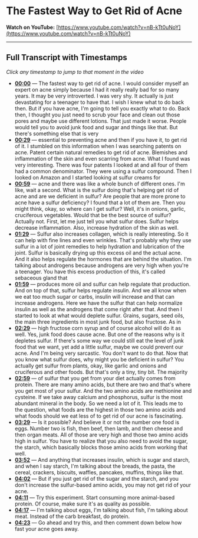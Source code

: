 # The Fastest Way to Get Rid of Acne

**Watch on YouTube:** [https://www.youtube.com/watch?v=nB-kTt0uNoY](https://www.youtube.com/watch?v=nB-kTt0uNoY)

---

## Full Transcript with Timestamps

*Click any timestamp to jump to that moment in the video*

- **[00:00](https://www.youtube.com/watch?v=nB-kTt0uNoY&t=0s)** — The fastest way to get rid of acne. I would consider myself an expert on acne simply because I had it really really bad for so many years. It may be very introverted. I was very shy. It actually is just devastating for a teenager to have that. I wish I knew what to do back then. But if you have acne, I'm going to tell you exactly what to do. Back then, I thought you just need to scrub your face and clean out those pores and maybe use different lotions. That just made it worse. People would tell you to avoid junk food and sugar and things like that. But there's something else that is very
- **[00:29](https://www.youtube.com/watch?v=nB-kTt0uNoY&t=29s)** — essential to preventing acne and then if you have it, to get rid of it. I stumbled on this information when I was searching patents on acne. Patent certain natural remedies to get rid of acne. Blemishes and inflammation of the skin and even scarring from acne. What I found was very interesting. There was four patents I looked at and all four of them had a common denominator. They were using a sulfur compound. Then I looked on Amazon and I started looking at sulfur creams for
- **[00:59](https://www.youtube.com/watch?v=nB-kTt0uNoY&t=59s)** — acne and there was like a whole bunch of different ones. I'm like, wait a second. What is the sulfur doing that's helping get rid of acne and are we deficient in sulfur? Are people that are more prone to acne have a sulfur deficiency? I found that a lot of them are. Then you might think, okay, so where can I get sulfur? Well, it's in onions, garlic, cruciferous vegetables. Would that be the best source of sulfur? Actually not. First, let me just tell you what sulfur does. Sulfur helps decrease inflammation. Also, increase hydration of the skin as well.
- **[01:29](https://www.youtube.com/watch?v=nB-kTt0uNoY&t=89s)** — Sulfur also increases collagen, which is really interesting. So it can help with fine lines and even wrinkles. That's probably why they use sulfur in a lot of joint remedies to help hydration and lubrication of the joint. Sulfur is basically drying up this excess oil and the actual acne. And it also helps regulate the hormones that are behind the situation. I'm talking about androgens because androgens are very high when you're a teenager. You have this excess production of this, it's called sebaceous gland that
- **[01:59](https://www.youtube.com/watch?v=nB-kTt0uNoY&t=119s)** — produces more oil and sulfur can help regulate that production. And on top of that, sulfur helps regulate insulin. And we all know when we eat too much sugar or carbs, insulin will increase and that can increase androgens. Here we have the sulfur that can help normalize insulin as well as the androgens that come right after that. And then I started to look at what would deplete sulfur. Grains, sugars, seed oils, the main three ingredients in most junk food, but also fructose. As in
- **[02:29](https://www.youtube.com/watch?v=nB-kTt0uNoY&t=149s)** — high fructose corn syrup and of course alcohol will do it as well. Yes, junk food does cause acne. But one of the reasons why is it depletes sulfur. If there's some way we could still eat the level of junk food that we want, yet add a little sulfur, maybe we could prevent our acne. And I'm being very sarcastic. You don't want to do that. Now that you know what sulfur does, why might you be deficient in sulfur? You actually get sulfur from plants, okay, like garlic and onions and cruciferous and other foods. But that's only a tiny, tiny bit. The majority
- **[02:59](https://www.youtube.com/watch?v=nB-kTt0uNoY&t=179s)** — of sulfur that you get from your diet actually comes from protein. There are many amino acids, but there are two and that's where you get most of your sulfur. And the two amino acids are methionine and cysteine. If we take away calcium and phosphorus, sulfur is the most abundant mineral in the body. So we need a lot of it. This leads me to the question, what foods are the highest in those two amino acids and what foods should we eat less of to get rid of our acne is fascinating.
- **[03:29](https://www.youtube.com/watch?v=nB-kTt0uNoY&t=209s)** — Is it possible? And believe it or not the number one food is eggs. Number two is fish, then beef, then lamb, and then cheese and then organ meats. All of those are very high and those two amino acids high in sulfur. You have to realize that you also need to avoid the sugar, the starch, which basically blocks those amino acids from working that well.
- **[03:52](https://www.youtube.com/watch?v=nB-kTt0uNoY&t=232s)** — And anything that increases insulin, which is sugar and starch, and when I say starch, I'm talking about the breads, the pasta, the cereal, crackers, biscuits, waffles, pancakes, muffins, things like that.
- **[04:02](https://www.youtube.com/watch?v=nB-kTt0uNoY&t=242s)** — But if you just get rid of the sugar and the starch, and you don't increase the sulfur-based amino acids, you may not get rid of your acne.
- **[04:11](https://www.youtube.com/watch?v=nB-kTt0uNoY&t=251s)** — Try this experiment. Start consuming more animal-based protein. Of course, make sure it's as quality as possible.
- **[04:17](https://www.youtube.com/watch?v=nB-kTt0uNoY&t=257s)** — I'm talking about eggs, I'm talking about fish, I'm talking about meat. Instead of the carb breakfast, do protein.
- **[04:23](https://www.youtube.com/watch?v=nB-kTt0uNoY&t=263s)** — Go ahead and try this, and then comment down below how fast your acne goes away.
